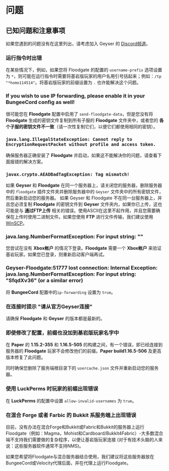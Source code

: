 # 问题

## 已知问题和注意事项

如果您遇到的问题没有在这里列出，请考虑加入 Geyser 的 [Discord频道](http://discord.geysermc.org)。

### 运行指令时出错

在某些情况下，例如，如果您将 Floodgate 的配置的 `username-prefix` 选项设置为 `*`，则可能在运行指令时需要将基岩版玩家的用户名用引号括起来；例如：`/tp "*homo114514"`。将基岩版玩家的前缀设置为 `.` 也许能解决这个问题。

### If you wish to use IP forwarding, please enable it in your BungeeCord config as well!

很可能您在 **Floodgate** 配置中启用了 `send-floodgate-data`，但是您没有将 **Floodgate** 生成的密钥文件复制到所有子服的 **Floodgate** 文件夹中，或者您的 **各个子服的密钥文件不一致**（请一次性复制它们，以便它们都使用相同的密钥）。

### `java.lang.IllegalStateException: Cannot reply to EncryptionRequestPacket without profile and access token.`

确保服务器正确安装了 **Floodgate** 并启动，如果这不能解决你的问题，请查看下面报错的解决方案。

### `javax.crypto.AEADBadTagException: Tag mismatch!`

如果 **Geyser** 和 **Floodgate** 在同一个服务器上，请关闭您的服务器，删除服务器中的 `floodgate` 插件文件夹并删除服务器中的 `Geyser` 文件夹中的所有密钥文件，然后重新启动您的服务器。 如果 Geyser 和 Floodgate 不在同一台服务器上，并且您必须复制 **Floodgate** 的密钥文件到 **Geyser** 文件夹内，如果你已上传，这也可能是与 **通过FTP上传** 相关的错误。使用ASCII在这里不起作用，并且您需要确保在上传时使用二进制文件。如果您使用 **FTP** 进行文件传输，我们建议使用 [WinSCP](https://winscp.net/eng/index.php)。

### java.lang.NumberFormatException: For input string: ""

您尝试在没有 **Xbox帐户** 的情况下登录。**Floodgate** 需要一个 **Xbox帐户** 来验证基岩玩家。如果您已登录，则重新启动客户端再试。

### Geyser-Floodgate:51777 lost connection: Internal Exception: java.lang.NumberFormatException: For input string: "SfqdXv36" (or a similar error)

将 **BungeeCord** 配置中的`ip-forwarding` 设置为 `true`。

### 在连接时提示 "请从官方Geyser连接"

请确保 **Floodgate** 和 **Geyser** 的版本都是最新的。

### 即使修改了配置，前缀也没加到基岩版玩家名字中

在 **Paper** 的 **1.15.2-355** 和 **1.16.5-505** 的构建之间，有一个错误，即已经连接到服务器的 **Floodgate** 玩家不会修改他们的前缀。**Paper build1.16.5-506** 及更高版本修复了此问题。

同时确保您删除了服务端根目录下的 `usercache.json` 文件并重新启动您的服务器。

### 使用 LuckPerms 时玩家的前缀出现错误

在 **LuckPerms** 的配置中设置 `allow-invalid-usernames` 为 `true`。

### 在混合 Forge 或者 Farbic 的 Bukkit 系服务端上出现错误

目前，没有办法在混合Forge和Bukkit或Fabric和Bukkit的服务器上运行Floodgate（例如：Magma，Mohist和Cardboard/Bukkit4Fabric）-大多数混合端不支持我们需要做的复杂程序，以便让基岩版玩家连接 (对于有技术头脑的人来说：这些服务器软件通常不支持NMS)。

如果您希望将Floodgate与混合服务器结合使用，我们建议将这些服务器放在BungeeCord或Velocity代理后面，并在代理上运行Floodgate。
